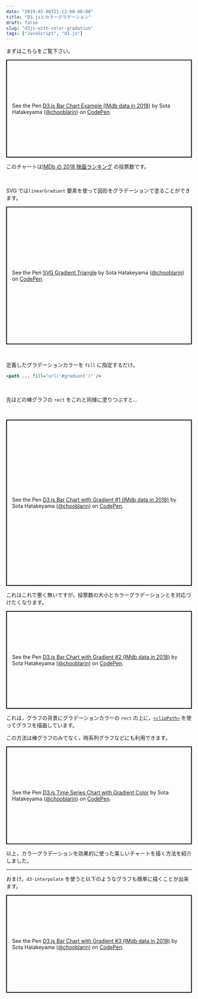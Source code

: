 ```yaml
---
date: "2019-02-08T21:12:00-08:00"
title: "D3.jsとカラーグラデーション"
draft: false
slug: "d3js-with-color-gradation"
tags: ["JavaScript", "d3.js"]
---
```


まずはこちらをご覧下さい。

<p class="codepen" data-height="450" data-theme-id="light" data-default-tab="result" data-user="chooblarin" data-slug-hash="wNyWLJ" style="height: 265px; box-sizing: border-box; display: flex; align-items: center; justify-content: center; border: 2px solid black; margin: 1em 0; padding: 1em;" data-pen-title="D3.js Bar Chart Example (IMdb data in 2018)">
  <span>See the Pen <a href="https://codepen.io/chooblarin/pen/wNyWLJ/">
  D3.js Bar Chart Example (IMdb data in 2018)</a> by Sota Hatakeyama (<a href="https://codepen.io/chooblarin">@chooblarin</a>)
  on <a href="https://codepen.io">CodePen</a>.</span>
</p>

このチャートは[IMDb の 2018 映画ランキング](https://www.imdb.com/list/ls021348496/) の投票数です。

<br>

SVG では`linearGradient` 要素を使って図形をグラデーションで塗ることができます。

<p class="codepen" data-height="380" data-theme-id="light" data-default-tab="html,result" data-user="chooblarin" data-slug-hash="2e8a7135e0b873242e2240579ddc12af" style="height: 373px; box-sizing: border-box; display: flex; align-items: center; justify-content: center; border: 2px solid black; margin: 1em 0; padding: 1em;" data-pen-title="SVG Gradient Triangle">
  <span>See the Pen <a href="https://codepen.io/chooblarin/pen/2e8a7135e0b873242e2240579ddc12af/">
  SVG Gradient Triangle</a> by Sota Hatakeyama (<a href="https://codepen.io/chooblarin">@chooblarin</a>)
  on <a href="https://codepen.io">CodePen</a>.</span>
</p>
<br>

定義したグラデーションカラーを `fill` に指定するだけ。

```svg
<path ... fill="url('#gradient')" />
```

<br>

先ほどの棒グラフの `rect` をこれと同様に塗りつぶすと…

<br>

<p class="codepen" data-height="450" data-theme-id="light" data-default-tab="result" data-user="chooblarin" data-slug-hash="MLQGEz" style="height: 450px; box-sizing: border-box; display: flex; align-items: center; justify-content: center; border: 2px solid black; margin: 1em 0; padding: 1em;" data-pen-title=" D3.js Bar Chart with Gradient #1  (IMdb data in 2018)">
  <span>See the Pen <a href="https://codepen.io/chooblarin/pen/MLQGEz/">
   D3.js Bar Chart with Gradient #1  (IMdb data in 2018)</a> by Sota Hatakeyama (<a href="https://codepen.io/chooblarin">@chooblarin</a>)
  on <a href="https://codepen.io">CodePen</a>.</span>
</p>

これはこれで悪く無いですが，投票数の大小とカラーグラデーションとを対応づけたくなります。

<p class="codepen" data-height="450" data-theme-id="light" data-default-tab="result" data-user="chooblarin" data-slug-hash="omEeOY" style="height: 265px; box-sizing: border-box; display: flex; align-items: center; justify-content: center; border: 2px solid black; margin: 1em 0; padding: 1em;" data-pen-title=" D3.js Bar Chart with Gradient #2  (IMdb data in 2018)">
  <span>See the Pen <a href="https://codepen.io/chooblarin/pen/omEeOY/">
   D3.js Bar Chart with Gradient #2  (IMdb data in 2018)</a> by Sota Hatakeyama (<a href="https://codepen.io/chooblarin">@chooblarin</a>)
  on <a href="https://codepen.io">CodePen</a>.</span>
</p>

これは，グラフの背景にグラデーションカラーの `rect` の上に，[`<clipPath>`](https://developer.mozilla.org/en-US/docs/Web/SVG/Element/clipPath) を使ってグラフを描画しています。

この方法は棒グラフのみでなく，時系列グラフなどにも利用できます。

<p class="codepen" data-height="320" data-theme-id="light" data-default-tab="result" data-user="chooblarin" data-slug-hash="pGaVqq" style="height: 265px; box-sizing: border-box; display: flex; align-items: center; justify-content: center; border: 2px solid black; margin: 1em 0; padding: 1em;" data-pen-title="D3.js Time Series Chart with Gradient Color">
  <span>See the Pen <a href="https://codepen.io/chooblarin/pen/pGaVqq/">
  D3.js Time Series Chart with Gradient Color</a> by Sota Hatakeyama (<a href="https://codepen.io/chooblarin">@chooblarin</a>)
  on <a href="https://codepen.io">CodePen</a>.</span>
</p>

以上，カラーグラデーションを効果的に使った美しいチャートを描く方法を紹介しました。

---

おまけ。`d3-interpolate` を使うと以下のようなグラフも簡単に描くことが出来ます。

<p class="codepen" data-height="400" data-theme-id="light" data-default-tab="result" data-user="chooblarin" data-slug-hash="VgQmOG" style="height: 265px; box-sizing: border-box; display: flex; align-items: center; justify-content: center; border: 2px solid black; margin: 1em 0; padding: 1em;" data-pen-title=" D3.js Bar Chart with Gradient #3  (IMdb data in 2018)">
  <span>See the Pen <a href="https://codepen.io/chooblarin/pen/VgQmOG/">
   D3.js Bar Chart with Gradient #3  (IMdb data in 2018)</a> by Sota Hatakeyama (<a href="https://codepen.io/chooblarin">@chooblarin</a>)
  on <a href="https://codepen.io">CodePen</a>.</span>
</p>
